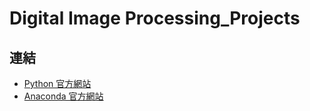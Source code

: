 # Digital Image Processing_Projects
## 連結
+ [Python 官方網站](https://www.python.org/)
+ [Anaconda 官方網站](https://www.anaconda.com/)
